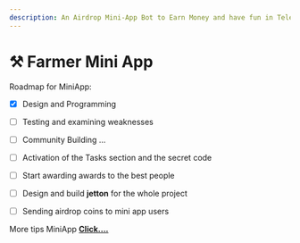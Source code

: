 ```yaml
---
description: An Airdrop Mini-App Bot to Earn Money and have fun in Telegram
---
```


# ⚒️ Farmer Mini App

Roadmap for MiniApp:

* [x] Design and Programming
* [ ] Testing and examining weaknesses
* [ ] Community Building ...
* [ ] Activation of the Tasks section and the secret code
* [ ] Start awarding awards to the best people
* [ ] Design and build **jetton** for the whole project
* [ ] Sending airdrop coins to mini app users



More tips MiniApp [**Click....**](../farm-mine.md)

